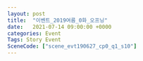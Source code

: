 ```yaml
---
layout: post
title:  "이벤트_2019여름_0화_오프닝"
date:   2021-07-14 09:00:00 +0000
categories: Event
Tags: Story Event
SceneCode: ["scene_evt190627_cp0_q1_s10"]
---
```

